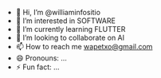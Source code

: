 - 👋 Hi, I’m @williaminfositio
- 👀 I’m interested in SOFTWARE
- 🌱 I’m currently learning FLUTTER
- 💞️ I’m looking to collaborate on AI
- 📫 How to reach me wapetxo@gmail.com
- 😄 Pronouns: ...
- ⚡ Fun fact: ...

<!---
williaminfositio/williaminfositio is a ✨ special ✨ repository because its `README.md` (this file) appears on your GitHub profile.
You can click the Preview link to take a look at your changes.
--->
